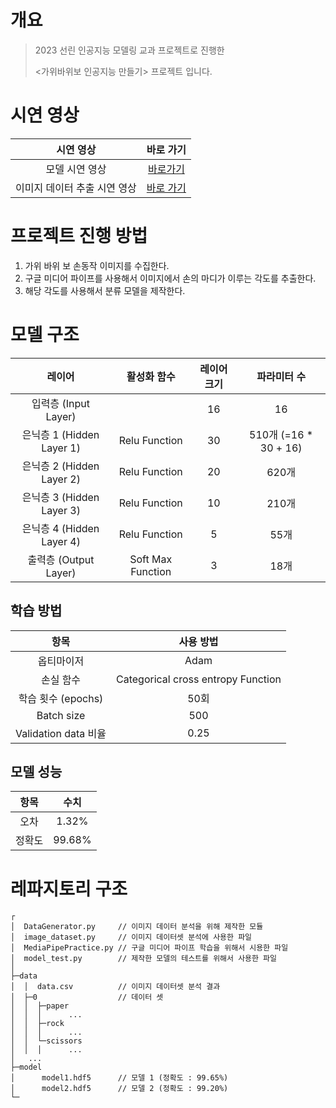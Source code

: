 # 개요
> 2023 선린 인공지능 모델링 교과 프로젝트로 진행한
> 
> <가위바위보 인공지능 만들기> 프로젝트 입니다.

# 시연 영상
|      시연 영상       |                 바로 가기                 |
|:----------------:|:-------------------------------------:|
|     모델 시연 영상     | [바로가기](https://youtu.be/U5xANge6TOU)  |
| 이미지 데이터 추출 시연 영상 | [바로 가기](https://youtu.be/sW1F4LhtmNw) |

# 프로젝트 진행 방법
1. 가위 바위 보 손동작 이미지를 수집한다.
2. 구글 미디어 파이프를 사용해서 이미지에서 손의 마디가 이루는 각도를 추출한다.
3. 해당 각도를 사용해서 분류 모델을 제작한다.

# 모델 구조

|           레이어            |      활성화 함수       | 레이어 크기 |       파라미터 수         |
|:------------------------:|:-----------------:|:------:|:--------------------:|
|    입력층 (Input Layer)     |                   |   16   |          16          |
|  은닉층 1 (Hidden Layer 1)  |   Relu Function   |   30   | 510개 (=16 * 30 + 16) |
|  은닉층 2 (Hidden Layer 2)  |   Relu Function   |   20   |         620개         |
|  은닉층 3 (Hidden Layer 3)  |   Relu Function   |   10   |         210개         |
|  은닉층 4 (Hidden Layer 4)  |   Relu Function   |   5    |         55개          |
|    출력층 (Output Layer)    | Soft Max Function |   3    |         18개          |

## 학습 방법
|         항목         |               사용 방법                |
|:------------------:|:----------------------------------:|
|       옵티마이저        |                Adam                |
|       손실 함수        | Categorical cross entropy Function |
|   학습 횟수 (epochs)   |                50회                 |
|     Batch size     |                500                 |
| Validation data 비율 |                0.25                |



## 모델 성능
|  항목  |    수치    |
|:----:|:--------:|
|  오차  |  1.32%   |
| 정확도  |  99.68%  |


# 레파지토리 구조
```
┌
│  DataGenerator.py     // 이미지 데이터 분석을 위해 제작한 모듈
│  image_dataset.py     // 이미지 데이터셋 분석에 사용한 파일
│  MediaPipePractice.py // 구글 미디어 파이프 학습을 위해서 시용한 파일
│  model_test.py        // 제작한 모델의 테스트를 위해서 사용한 파일
│
├─data
│  │  data.csv          // 이미지 데이터셋 분석 결과
│  ├─0                  // 데이터 셋
│  │  ├─paper
│  │  │      ...
│  │  ├─rock
│  │  │      ...
│  │  └─scissors
│  │  │      ...
│   ...
├─model
│      model1.hdf5      // 모델 1 (정확도 : 99.65%)
│      model2.hdf5      // 모델 2 (정확도 : 99.20%)
└─
```